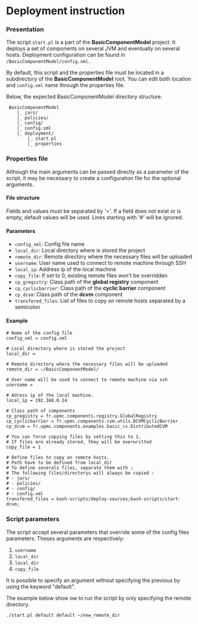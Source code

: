 # Deployment instruction

### Presentation

The script `start.pl` is a part of the **BasicComponentModel** project.
It deploys a set of components on several JVM and eventually on several hosts.
Deployment configuration can be found in `/BasicComponentModel/config.xml`.

By default, this script and the properties file must be located in a subdirectory of the 
**BasicComponentModel** root. You can edit both location and `config.xml` name through the properties file.

Below, the expected BasicComponentModel directory structure.
```
 BasicComponentModel
	|_ jars/
	|_ policies/
	|_ config/
	|_ config.xml
	|_ deployment/
  		|_ start.pl
  		|_ properties

```

### Properties file

Although the main arguments can be passed directly as a parameter of the script, it may be necessary to create a
configuration file for the optional arguments.
 
#### File structure

Fields and values must be separated by '='. If a field does not exist or is empty, default values will 
be used. Lines starting with '#' will be ignored.

#### Parameters

- `config_xml`: Config file name
- `local_dir`: Local directory where is stored the project
- `remote_dir`: Remote directory where the necessary files will be uploaded
- `username`: User name used to connect to remote machine through SSH
- `local_ip`: Address ip of the local machine
- `copy_file`: If set to 0, existing remote files won't be overridden
- `cp_gregistry`: Class path of the **global registry** component
- `cp_cyclicbarrier`: Class path of the **cyclic barrier** component
- `cp_dcvm`: Class path of the **dcvm** component
- `transfered_files`: List of files to copy on remote hosts separated by a semicolon

	
#### Example

	# Name of the config file
	config_xml = config.xml

	# Local directory where is stored the project
	local_dir = 

	# Remote directory where the necessary files will be uploaded
	remote_dir = ~/BasicComponentModel/

	# User name will be used to connect to remote machine via ssh
	username = 

	# Adress ip of the local machine. 
	local_ip = 192.168.0.14

	# Class path of components
	cp_gregistry = fr.upmc.components.registry.GlobalRegistry
	cp_cyclicbarrier = fr.upmc.components.cvm.utils.DCVMCyclicBarrier
	cp_dcvm = fr.upmc.components.examples.basic_cs.DistributedCVM

	# You can force copying files by setting this to 1. 
	# If files are already stored, they will be overwritted
	copy_file = 1
	
	# Define files to copy on remote hosts. 
	# Path have to be defined from local_dir
	# To define severals files, separate them with ;
	# The following files/directorys will always be copied :
	# - jars/
	# - policies/
	# - config/
	# - config.xml
	transfered_files = bash-scripts/deploy-sources;bash-scripts/start-dcvm;
	
### Script parameters

The script accept several parameters that override some of the config files parameters. Theses arguments are 
respectively:
 
1. `username`
2. `local_dir`
3. `local_dir`
4. `copy_file`

It is possible to specify an argument without specifying the previous by using the keyword "default". 

The example below show ow to run the script by only specifying the remote directory.

```
./start.pl default default ~/new_remote_dir
```
